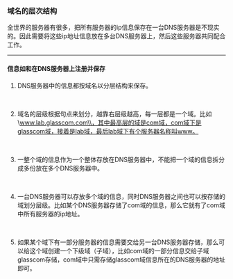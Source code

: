 ### 域名的层次结构

全世界的服务器有很多，把所有服务器的ip信息保存在一台DNS服务器是不现实的。因此需要将这些ip地址信息放在多台DNS服务器上，然后这些服务器共同配合工作。

---

#### 信息如和在DNS服务器上注册并保存

1. DNS服务器中的信息都按域名以分层结构来保存。
<br>

2. 域名的层级根据句点来划分，越靠右层级越高，每一层都是一个域。比如\\www.lab.glasscom.com\\，其中最高层的域是com域，com域下是glasscom域，接着是lab域，最后lab域下有个服务器名称叫www。
<br>

3. 一整个域的信息作为一个整体存放在DNS服务器中，不能把一个域的信息拆分成多份放在多个DNS服务器中。
<br>

4. 一台DNS服务器可以存放多个域的信息，同时DNS服务器之间也可以按存储的域划分层级。比如某个DNS服务器存储了com域的信息，那么它就有了com域中所有服务器的ip地址。
<br>

5. 如果某个域下有一部分服务器的信息需要交给另一台DNS服务器存储，那么可以给这个域创建一个下级域（子域），比如com域的一部分信息交给子域glasscom存储，com域中只需存储glasscom域信息所在的DNS服务器的地址即可。

